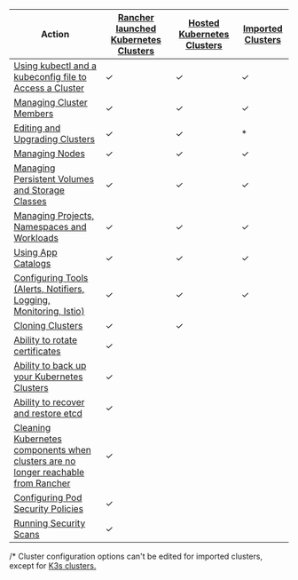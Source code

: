 | Action | [Rancher launched Kubernetes Clusters]({{<baseurl>}}/rancher/v2.0.x-v2.4.x/en/cluster-provisioning/rke-clusters/) | [Hosted Kubernetes Clusters]({{<baseurl>}}/rancher/v2.0.x-v2.4.x/en/cluster-provisioning/hosted-kubernetes-clusters/) | [Imported Clusters]({{<baseurl>}}/rancher/v2.0.x-v2.4.x/en/cluster-provisioning/imported-clusters) |
| --- | --- | ---| ---|
| [Using kubectl and a kubeconfig file to Access a Cluster]({{<baseurl>}}/rancher/v2.0.x-v2.4.x/en/cluster-admin/cluster-access/kubectl/) | ✓ | ✓ | ✓ |
| [Managing Cluster Members]({{<baseurl>}}/rancher/v2.0.x-v2.4.x/en/cluster-admin/cluster-access/cluster-members/) | ✓ | ✓ | ✓ |
| [Editing and Upgrading Clusters]({{<baseurl>}}/rancher/v2.0.x-v2.4.x/en/cluster-admin/editing-clusters/) | ✓ | ✓ | * |
| [Managing Nodes]({{<baseurl>}}/rancher/v2.0.x-v2.4.x/en/cluster-admin/nodes) | ✓ | ✓ | ✓ |
| [Managing Persistent Volumes and Storage Classes]({{<baseurl>}}/rancher/v2.0.x-v2.4.x/en/cluster-admin/volumes-and-storage/) | ✓ | ✓ | ✓ |
| [Managing Projects, Namespaces and Workloads]({{<baseurl>}}/rancher/v2.0.x-v2.4.x/en/cluster-admin/projects-and-namespaces/) | ✓ | ✓ | ✓ |
| [Using App Catalogs]({{<baseurl>}}/rancher/v2.0.x-v2.4.x/en/catalog/) | ✓ | ✓ | ✓ |
| [Configuring Tools (Alerts, Notifiers, Logging, Monitoring, Istio)]({{<baseurl>}}/rancher/v2.0.x-v2.4.x/en/cluster-admin/tools/) | ✓ | ✓ | ✓ |
| [Cloning Clusters]({{<baseurl>}}/rancher/v2.0.x-v2.4.x/en/cluster-admin/cloning-clusters/)| ✓ | ✓ | |
| [Ability to rotate certificates]({{<baseurl>}}/rancher/v2.0.x-v2.4.x/en/cluster-admin/certificate-rotation/) | ✓ |  | |
| [Ability to back up your Kubernetes Clusters]({{<baseurl>}}/rancher/v2.0.x-v2.4.x/en/cluster-admin/backing-up-etcd/) | ✓ | | |
| [Ability to recover and restore etcd]({{<baseurl>}}/rancher/v2.0.x-v2.4.x/en/cluster-admin/restoring-etcd/) | ✓ | | |
| [Cleaning Kubernetes components when clusters are no longer reachable from Rancher]({{<baseurl>}}/rancher/v2.0.x-v2.4.x/en/cluster-admin/cleaning-cluster-nodes/) | ✓ | | |
| [Configuring Pod Security Policies]({{<baseurl>}}/rancher/v2.0.x-v2.4.x/en/cluster-admin/pod-security-policy/) | ✓ |  | |
| [Running Security Scans]({{<baseurl>}}/rancher/v2.0.x-v2.4.x/en/security/security-scan/) | ✓ |  | |

/* Cluster configuration options can't be edited for imported clusters, except for [K3s clusters.]({{<baseurl>}}/rancher/v2.0.x-v2.4.x/en/cluster-provisioning/imported-clusters/#additional-features-for-imported-k3s-clusters)
